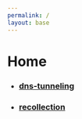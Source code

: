 ```yaml
---
permalink: /
layout: base
---
```

# Home
- ### [dns-tunneling](/dns-tunneling)
- ### [recollection](/recollection)